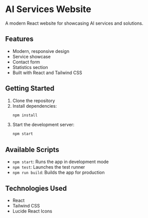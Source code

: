 # AI Services Website

A modern React website for showcasing AI services and solutions.

## Features

- Modern, responsive design
- Service showcase
- Contact form
- Statistics section
- Built with React and Tailwind CSS

## Getting Started

1. Clone the repository
2. Install dependencies:
   ```bash
   npm install
   ```
3. Start the development server:
   ```bash
   npm start
   ```

## Available Scripts

- `npm start`: Runs the app in development mode
- `npm test`: Launches the test runner
- `npm run build`: Builds the app for production

## Technologies Used

- React
- Tailwind CSS
- Lucide React Icons